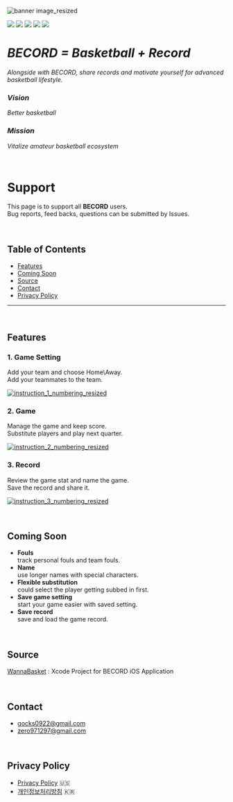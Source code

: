 ![banner image_resized](https://user-images.githubusercontent.com/52590935/62911299-d2d32680-bdbe-11e9-987d-2582baf1613b.png)  

<img src="https://img.shields.io/badge/Build-Pass-yellowgreen"> <img src="https://img.shields.io/badge/Version-v1.0.0-brightgreen">  <img src="https://img.shields.io/badge/Sports-Basketball-red"> <img src="https://img.shields.io/badge/Sort-Utility-blue">  <img src="https://img.shields.io/badge/Developer-HET-lightgrey">  

# _**BECORD = Basketball + Record**_  

_Alongside with BECORD, share records and motivate yourself for advanced basketball lifestyle._  

### _Vision_

_Better basketball_

### _Mission_

_Vitalize amateur basketball ecosystem_

&nbsp;

# **Support**  

This page is to support all **BECORD** users.  
Bug reports, feed backs, questions can be submitted by Issues.  

&nbsp;

## **Table of Contents**  

- [Features](#features) 
- [Coming Soon](#comingsoon)  
- [Source](#source)
- [Contact](#contact)  
- [Privacy Policy](#privacypolicy) 

------

&nbsp;

<a name="features"></a>

## **Features**  

### **1. Game Setting**

Add your team and choose Home\Away.  
Add your teammates to the team.  

[![instruction_1_numbering_resized](https://user-images.githubusercontent.com/52590935/62911232-97d0f300-bdbe-11e9-85b8-5c81a1533389.jpg)](https://www.youtube.com/watch?v=gw1leKuxSMw)



### **2. Game**

Manage the game and keep score.  
Substitute players and play next quarter.  

[![instruction_2_numbering_resized](https://user-images.githubusercontent.com/52590935/62912624-f187ec00-bdc3-11e9-823b-5335baabcc23.jpg)](https://youtu.be/hj-pimnhl3o)



### **3. Record**

Review the game stat and name the game.  
Save the record and share it.  

[![instruction_3_numbering_resized](https://user-images.githubusercontent.com/52590935/62913745-44fc3900-bdc8-11e9-99d3-65da47bcfa0a.jpg)](https://youtu.be/Mp3CN14y5i0)

&nbsp;
<a name="comingsoon"></a>

## **Coming Soon**  

- **Fouls**  
  track personal fouls and team fouls.
- **Name**  
  use longer names with special characters.
- **Flexible substitution**  
  could select the player getting subbed in first.
- **Save game setting**  
  start your game easier with saved setting.
- **Save record**  
  save and load the game record.

&nbsp;

<a name="source"></a>

## **Source**

[WannaBasket](https://github.com/het22/WannaBasket) : Xcode Project for BECORD iOS Application

&nbsp;

<a name="contact"></a>

## **Contact**  

- gocks0922@gmail.com  
- zero971297@gmail.com  

&nbsp;
<a name="privacypolicy"></a>

## **Privacy Policy**  

- [Privacy Policy](https://github.com/zero9712/BecordSupport/blob/master/BecordPrivacyPolicyUS) 🇺🇸  
- [개인정보처리방침](https://github.com/zero9712/BecordSupport/blob/master/BecordPrivacyPolicyKR) 🇰🇷  
